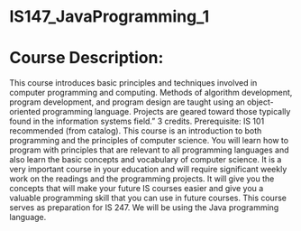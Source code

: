 # IS147_JavaProgramming_1

# Course Description:
This course introduces basic principles and techniques involved in computer programming and computing. Methods of algorithm development, program development, and program design are taught using an object-oriented programming language. Projects are geared toward those typically found in the information systems field.” 3 credits. Prerequisite: IS 101 recommended (from catalog). This course is an introduction to both programming and the principles of computer science. You will learn how to program with principles that are relevant to all programming languages and also learn the basic concepts and vocabulary of computer science. It is a very important course in your education and will require significant weekly work on the readings and the programming projects. It will give you the concepts that will make your future IS courses easier and give you a valuable programming skill that you can use in future courses. This course serves as preparation for IS 247. We will be using the Java programming language. 
